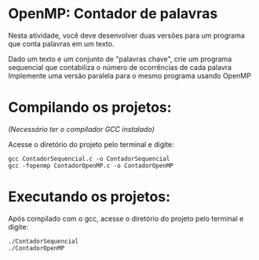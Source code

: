 # OpenMP: Contador de palavras
Nesta atividade, você deve desenvolver duas versões para um programa que conta palavras em um texto.

Dado um texto e um conjunto de "palavras chave", crie um programa sequencial que contabiliza o número de ocorrências de cada palavra
Implemente uma versão paralela para o mesmo programa usando OpenMP

# Compilando os projetos: 
_(Necessário ter o compilador GCC instalado)_

Acesse o diretório do projeto pelo terminal e digite:
```
gcc ContadorSequencial.c -o ContadorSequencial
gcc -fopenmp ContadorOpenMP.c -o ContadorOpenMP
```

# Executando os projetos:
Após compilado com o gcc, acesse o diretório do projeto pelo terminal e digite:
```
./ContadorSequencial 
./ContadorOpenMP 
```